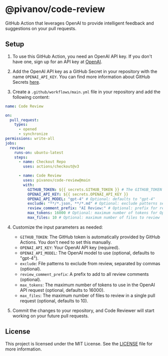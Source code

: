 # @pivanov/code-review

GitHub Action that leverages OpenAI to provide intelligent feedback and suggestions on
your pull requests.

## Setup

1. To use this GitHub Action, you need an OpenAI API key. If you don't have one, sign up for an API key
   at [OpenAI](https://beta.openai.com/signup).

2. Add the OpenAI API key as a GitHub Secret in your repository with the name `OPENAI_API_KEY`. You can find more
   information about GitHub Secrets [here](https://docs.github.com/en/actions/reference/encrypted-secrets).

3. Create a `.github/workflows/main.yml` file in your repository and add the following content:

```yaml
name: Code Review

on:
  pull_request:
    types:
      - opened
      - synchronize
permissions: write-all
jobs:
  review:
    runs-on: ubuntu-latest
    steps:
      - name: Checkout Repo
        uses: actions/checkout@v3

      - name: Code Review
        uses: pivanov/code-review@main
        with:
          GITHUB_TOKEN: ${{ secrets.GITHUB_TOKEN }} # The GITHUB_TOKEN is there by default so you just need to keep it like it is and not necessarily need to add it as secret as it will throw an error. [More Details](https://docs.github.com/en/actions/security-guides/automatic-token-authentication#about-the-github_token-secret)
          OPENAI_API_KEY: ${{ secrets.OPENAI_API_KEY }}
          OPENAI_API_MODEL: "gpt-4" # Optional: defaults to "gpt-4"
          exclude: "**/*.json, **/*.md" # Optional: exclude patterns separated by commas
          review_comment_prefix: "AI Review:" # Optional: prefix for review comments
          max_tokens: 16000 # Optional: maximum number of tokens for OpenAI API request
          max_files: 10 # Optional: maximum number of files to review
```

4. Customize the input parameters as needed:
   - `GITHUB_TOKEN`: The GitHub token is automatically provided by GitHub Actions. You don't need to set this manually.
   - `OPENAI_API_KEY`: Your OpenAI API key (required).
   - `OPENAI_API_MODEL`: The OpenAI model to use (optional, defaults to "gpt-4").
   - `exclude`: File patterns to exclude from review, separated by commas (optional).
   - `review_comment_prefix`: A prefix to add to all review comments (optional).
   - `max_tokens`: The maximum number of tokens to use in the OpenAI API request (optional, defaults to 16000).
   - `max_files`: The maximum number of files to review in a single pull request (optional, defaults to 10).

5. Commit the changes to your repository, and Code Reviewer will start working on your future pull requests.

## License

This project is licensed under the MIT License. See the [LICENSE](LICENSE) file for more information.
